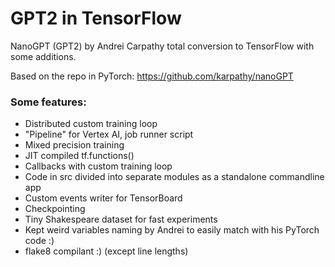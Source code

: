# GPT2 in TensorFlow

NanoGPT (GPT2) by Andrei Carpathy total conversion to TensorFlow with some additions.

Based on the repo in PyTorch:
https://github.com/karpathy/nanoGPT

### Some features:
*  Distributed custom training loop
*  "Pipeline" for Vertex AI, job runner script
*  Mixed precision training
*  JIT compiled tf.functions()
*  Callbacks with custom training loop
*  Code in src divided into separate modules as a standalone commandline app
*  Custom events writer for TensorBoard
*  Checkpointing
*  Tiny Shakespeare dataset for fast experiments
*  Kept weird variables naming by Andrei to easily match with his PyTorch code :)
*  flake8 compilant :) (except line lengths)

